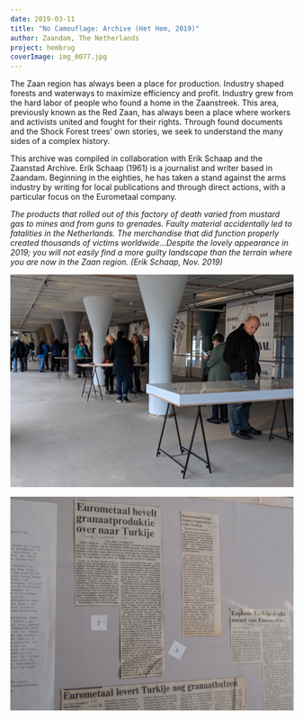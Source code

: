 ```yaml
---
date: 2019-03-11
title: "No Camouflage: Archive (Het Hem, 2019)"
author: Zaandam, The Netherlands
project: hembrug
coverImage: img_0077.jpg
---
```

The Zaan region has always been a place for production. Industry shaped forests and waterways to maximize efficiency and profit. Industry grew from the hard labor of people who found a home in the Zaanstreek. This area, previously known as the Red Zaan, has always been a place where workers and activists united and fought for their rights. Through found documents and the Shock Forest trees’ own stories, we seek to understand the many sides of a complex history.

This archive was compiled in collaboration with Erik Schaap and the Zaanstad Archive. Erik Schaap (1961) is a journalist and writer based in Zaandam. Beginning in the eighties, he has taken a stand against the arms industry by writing for local publications and through direct actions, with a particular focus on the Eurometaal company.

*The products that rolled out of this factory of death varied from mustard gas to mines and from guns to grenades. Faulty material accidentally led to fatalities in the Netherlands. The merchandise that did function properly created thousands of victims worldwide...Despite the lovely appearance in 2019; you will not easily find a more guilty landscape than the terrain where you are now in the Zaan region. (Erik Schaap, Nov. 2019)*

![](img_0076.jpg)

![](img_0077.jpg)